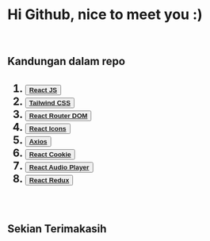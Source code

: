 <h1><b>Hi Github, nice to meet you :)</b></h1><br />

<h2>Kandungan dalam repo<h2>
<ol>
    <li><button><b><a href='https://reactjs.org/docs/create-a-new-react-app.html'>React JS</a></b></button></li>
    <li><button><b><a href='https://tailwindcss.com/docs/guides/create-react-app'>Tailwind CSS</a></b></button></li>
    <li><button><b><a href='https://www.npmjs.com/package/react-router-dom'>React Router DOM</a></b></button></li>
    <li><button><b><a href='https://react-icons.github.io/react-icons/'>React Icons</a></b></button></li>
    <li><button><b><a href='https://www.npmjs.com/package/axios'>Axios</a></b></button></li>
    <li><button><b><a href='https://www.npmjs.com/package/react-cookie'>React Cookie</a></b></button></li>
    <li><button><b><a href='https://www.npmjs.com/package/react-audio-player'>React Audio Player</a></b></button></li>
    <li><button><b><a href='https://www.npmjs.com/package/react-redux'>React Redux</a></b></button></li>
</ol><br/>
<h2>Sekian Terimakasih</h2>
